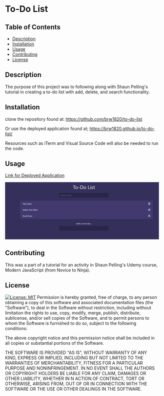 # To-Do List

## Table of Contents
  * [Description](#description)
  * [Installation](#installation)
  * [Usage](#usage)
  * [Contributing](#contributing)
  * [License](#license)
  
  ## Description
  The purpose of this project was to following along with Shaun Pelling's tutorial in creating a to-do list with add, delete, and search functionality.

  ## Installation
clone the repository found at:
https://github.com/brw1820/to-do-list

Or use the deployed application found at;
https://brw1820.github.io/to-do-list/

Resources such as iTerm and Visual Source Code will also be needed to run the code.

  ## Usage
[Link for Deployed Application](https://brw1820.github.io/to-do-list/)
  
 ![example](./to-do-list.PNG)

## Contributing
This was a part of a tutorial for an activity in Shaun Pelling's Udemy course, Modern JavaScript (from Novice to Ninja).

## License
  [![License: MIT](https://img.shields.io/badge/License-MIT-yellow.svg)](https://opensource.org/licenses/MIT)
Permission is hereby granted, free of charge, to any person obtaining a copy of this software and associated documentation files (the "Software"), to deal in the Software without restriction, including without limitation the rights to use, copy, modify, merge, publish, distribute, sublicense, and/or sell copies of the Software, and to permit persons to whom the Software is furnished to do so, subject to the following conditions:

The above copyright notice and this permission notice shall be included in all copies or substantial portions of the Software.

THE SOFTWARE IS PROVIDED "AS IS", WITHOUT WARRANTY OF ANY KIND, EXPRESS OR IMPLIED, INCLUDING BUT NOT LIMITED TO THE WARRANTIES OF MERCHANTABILITY, FITNESS FOR A PARTICULAR PURPOSE AND NONINFRINGEMENT. IN NO EVENT SHALL THE AUTHORS OR COPYRIGHT HOLDERS BE LIABLE FOR ANY CLAIM, DAMAGES OR OTHER LIABILITY, WHETHER IN N ACTION OF CONTRACT, TORT OR OTHERWISE, ARISING FROM, OUT OF OR IN CONNECTION WITH THE SOFTWARE OR THE USE OR OTHER DEALINGS IN THE SOFTWARE.
  